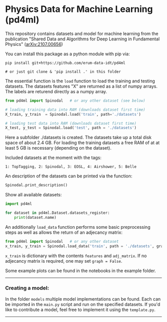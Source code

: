 # Physics Data for Machine Learning (pd4ml)

This repository contains datasets and model for machine learning from the publication "Shared Data and Algorithms for Deep Learning in Fundamental Physics" ([arXiv:2107.00656](https://arxiv.org/abs/2107.00656))

You can install this package as a python module with pip via:

```
pip install git+https://github.com/erum-data-idt/pd4ml

# or just git clone & 'pip install .' in this folder
```

The essential function is the `load` function to load the training and testing datasets. The datasets features "X" are returned as a list of numpy arrays. The labels are returend directly as a numpy array. 

```python
from pd4ml import Spinodal   # or any other dataset (see below) 

# loading training data into RAM (downloads dataset first time)
X_train, y_train  = Spinodal.load('train', path='./datasets')

# loading test data into RAM (downloads dataset first time)
X_test, y_test = Spinodal.load('test', path = './datasets')
```

Here a subfolder ./datasets is created. The datasets take up a total disk space of about 2.4 GB. For loading the training datasets a free RAM of at at least 5 GB is necessary (depending on the dataset).

Included datasets at the moment with the tags:
```
1: TopTagging, 2: Spinodal, 3: EOSL, 4: Airshower, 5: Belle
```

An description of the datasets can be printed via the function:
```python
Spinodal.print_description()
```

Show all available datasets:
```python
import pd4ml

for dataset in pd4ml.Dataset.datasets_register:
    print(dataset.name)
```

An additionally `load_data` function performs some basic preprocessing steps as well as allows the return of an adjecancy matrix:
```python
from pd4ml import Spinodal   # or any other dataset
x_train, y_train = Spinodal.load_data('train', path = './datasets', graph = True)
```

`x_train` is dictionary with the contents `features` and `adj_matrix`. If no adjecancy matrix is required, one may set `graph = False`. 

Some example plots can be found in the notebooks in the example folder.

---

### Creating a model:

In the folder `models` multiple model implementations can be found. Each can be imported in the `main.py` script and run on the specified datasets. If you'd like to contribute a model, feel free to implement it using the `template.py`. 

---
